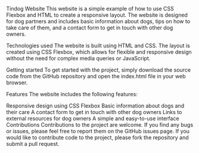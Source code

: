Tindog Website
This website is a simple example of how to use CSS Flexbox and HTML to create a responsive layout. The website is designed for dog partners and includes basic information about dogs, tips on how to take care of them, and a contact form to get in touch with other dog owners.

Technologies used
The website is built using HTML and CSS. The layout is created using CSS Flexbox, which allows for flexible and responsive design without the need for complex media queries or JavaScript.

Getting started
To get started with the project, simply download the source code from the GitHub repository and open the index.html file in your web browser.

Features
The website includes the following features:

Responsive design using CSS Flexbox
Basic information about dogs and their care
A contact form to get in touch with other dog owners
Links to external resources for dog owners
A simple and easy-to-use interface
Contributions
Contributions to the project are welcome. If you find any bugs or issues, please feel free to report them on the GitHub issues page. If you would like to contribute code to the project, please fork the repository and submit a pull request.